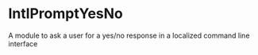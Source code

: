# IntlPromptYesNo
 A module to ask a user for a yes/no response in a localized command line interface
